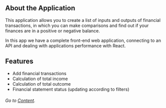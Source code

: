 

## About the Application

This application allows you to create a list of inputs and outputs of financial transactions, in which you can make comparisons and find out if your finances are in a positive or negative balance.

In this app we have a complete front-end web application, connecting to an API and dealing with applications performance with React.


## Features
-   Add financial transactions
-   Calculation of total income
-   Calculation of total outcome
-   Financial statement status (updating according to filters)

###### *Go to <a href="#content">Content</a>*.
